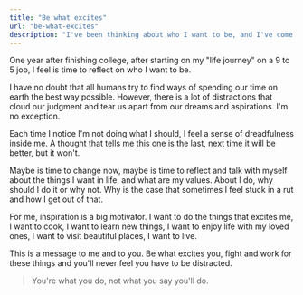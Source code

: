 ```yaml
---
title: "Be what excites"
url: "be-what-excites"
description: "I've been thinking about who I want to be, and I've come to the conclusion that I want to be what excites me."
---
```


One year after finishing college, after starting on my "life journey" on a 9 to 5 job, I feel is time to reflect on who I want to be.

I have no doubt that all humans try to find ways of spending our time on earth the best way possible. However, there is a lot of distractions that cloud our judgment and tear us apart from our dreams and aspirations. I'm no exception.  

Each time I notice I'm not doing what I should, I feel a sense of dreadfulness inside me. A thought that tells me this one is the last, next time it will be better, but it won't.

Maybe is time to change now, maybe is time to reflect and talk with myself about the things I want in life, and what are my values. About I do, why should I do it or why not.
Why is the case that sometimes I feel stuck in a rut and how I get out of that.

For me, inspiration is a big motivator. I want to do the things that excites me, I want to cook, I want to learn new things, I want to enjoy life with my loved ones, I want to visit beautiful places, I want to live.

This is a message to me and to you. Be what excites you, fight and work for these things and you'll never feel you have to be distracted.

> You're what you do, not what you say you'll do.
